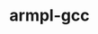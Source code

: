---
title: "armpl-gcc"
layout: cache
categories: [package, develop]
meta: {"versions": ["24.04"], "compilers": ["gcc@=12.3.0", "gcc@=12.4.0"], "oss": ["amzn2"], "platforms": ["linux"], "targets": ["neoverse_n1", "neoverse_v1"], "stacks": ["aws-pcluster-neoverse_v1", "root"], "num_specs": 6, "num_specs_by_stack": {"root": 6, "aws-pcluster-neoverse_v1": 6}}
spec_details: [{"hash": "vj72yh6knajbi6j5u2ip7wy7wigziyyi", "compiler": "gcc@=12.3.0", "versions": ["24.04"], "os": "amzn2", "platform": "linux", "target": "neoverse_n1", "variants": ["build_system=generic", "~ilp64", "+shared", "threads=none"], "stacks": ["root", "aws-pcluster-neoverse_v1"], "size": "-", "tarball": "https://binaries.spack.io/develop/build_cache/linux-amzn2-neoverse_n1/gcc-12.3.0/armpl-gcc-24.04/linux-amzn2-neoverse_n1-gcc-12.3.0-armpl-gcc-24.04-vj72yh6knajbi6j5u2ip7wy7wigziyyi.spack"}, {"hash": "4ybdfdnmepy3cx6qgbtc75cyb6nce6xi", "compiler": "gcc@=12.4.0", "versions": ["24.04"], "os": "amzn2", "platform": "linux", "target": "neoverse_n1", "variants": ["build_system=generic", "~ilp64", "+shared", "threads=openmp"], "stacks": ["root", "aws-pcluster-neoverse_v1"], "size": "-", "tarball": "https://binaries.spack.io/develop/build_cache/linux-amzn2-neoverse_n1/gcc-12.4.0/armpl-gcc-24.04/linux-amzn2-neoverse_n1-gcc-12.4.0-armpl-gcc-24.04-4ybdfdnmepy3cx6qgbtc75cyb6nce6xi.spack"}, {"hash": "rgf4qubaap7but3l64q7x667yucqv6hk", "compiler": "gcc@=12.4.0", "versions": ["24.04"], "os": "amzn2", "platform": "linux", "target": "neoverse_n1", "variants": ["build_system=generic", "~ilp64", "+shared", "threads=none"], "stacks": ["root", "aws-pcluster-neoverse_v1"], "size": "-", "tarball": "https://binaries.spack.io/develop/build_cache/linux-amzn2-neoverse_n1/gcc-12.4.0/armpl-gcc-24.04/linux-amzn2-neoverse_n1-gcc-12.4.0-armpl-gcc-24.04-rgf4qubaap7but3l64q7x667yucqv6hk.spack"}, {"hash": "trnan7vsojb464q3u3usjrchc7tmukhl", "compiler": "gcc@=12.3.0", "versions": ["24.04"], "os": "amzn2", "platform": "linux", "target": "neoverse_v1", "variants": ["build_system=generic", "~ilp64", "+shared", "threads=none"], "stacks": ["root", "aws-pcluster-neoverse_v1"], "size": "-", "tarball": "https://binaries.spack.io/develop/build_cache/linux-amzn2-neoverse_v1/gcc-12.3.0/armpl-gcc-24.04/linux-amzn2-neoverse_v1-gcc-12.3.0-armpl-gcc-24.04-trnan7vsojb464q3u3usjrchc7tmukhl.spack"}, {"hash": "dhahyzqnfrrh7cgdmaikiwwspiwya6gn", "compiler": "gcc@=12.4.0", "versions": ["24.04"], "os": "amzn2", "platform": "linux", "target": "neoverse_v1", "variants": ["build_system=generic", "~ilp64", "+shared", "threads=openmp"], "stacks": ["root", "aws-pcluster-neoverse_v1"], "size": "-", "tarball": "https://binaries.spack.io/develop/build_cache/linux-amzn2-neoverse_v1/gcc-12.4.0/armpl-gcc-24.04/linux-amzn2-neoverse_v1-gcc-12.4.0-armpl-gcc-24.04-dhahyzqnfrrh7cgdmaikiwwspiwya6gn.spack"}, {"hash": "snsnwhzvtgx6p4aab2ecnei7t5fksl5l", "compiler": "gcc@=12.4.0", "versions": ["24.04"], "os": "amzn2", "platform": "linux", "target": "neoverse_v1", "variants": ["build_system=generic", "~ilp64", "+shared", "threads=none"], "stacks": ["root", "aws-pcluster-neoverse_v1"], "size": "-", "tarball": "https://binaries.spack.io/develop/build_cache/linux-amzn2-neoverse_v1/gcc-12.4.0/armpl-gcc-24.04/linux-amzn2-neoverse_v1-gcc-12.4.0-armpl-gcc-24.04-snsnwhzvtgx6p4aab2ecnei7t5fksl5l.spack"}]
---